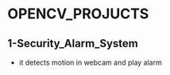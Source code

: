 # OPENCV_PROJUCTS
1-Security_Alarm_System
------------------------
- it detects motion in webcam and play alarm 
